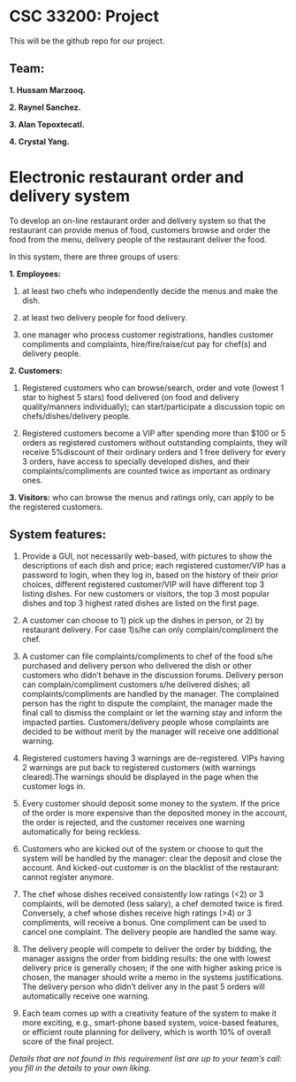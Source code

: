 # CSC 33200: Project
This will be the github repo for our project.
## Team:
__1. Hussam Marzooq.__

__2. Raynel Sanchez.__

__3. Alan Tepoxtecatl.__

__4. Crystal Yang.__

# Electronic restaurant order and delivery system

To develop an on-line restaurant order and delivery system so that the restaurant can provide menus of food, customers browse and order the food from the menu, delivery people of the restaurant deliver the food.

In this system, there are three groups of users:

__1.	Employees:__ 

  1. at least two chefs who independently decide the menus and make the dish.

  1. at least two delivery people for food delivery.

  1. one manager who process customer registrations, handles customer compliments and complaints, hire/fire/raise/cut pay for chef(s) and delivery people.
  
__2.	Customers:__
  
  1.	Registered customers who can browse/search, order and vote (lowest 1 star to highest 5 stars) food delivered (on food and delivery quality/manners individually); can start/participate a discussion topic on chefs/dishes/delivery people.

  2.	Registered customers become a VIP after spending more than $100 or 5 orders as registered customers without outstanding complaints, they will receive 5%discount of their ordinary orders and 1 free delivery for every 3 orders, have access to specially developed dishes, and their complaints/compliments are counted twice as important as ordinary ones.
  
__3.	Visitors:__ who can browse the menus and ratings only, can apply to be the registered customers.
	
## System features:

  1.	Provide a GUI, not necessarily web-based, with pictures to show the descriptions of each dish and price; each registered customer/VIP has a password to login, when they log in, based on the history of their prior choices, different registered customer/VIP will have different top 3 listing dishes. For new customers or visitors, the top 3 most popular dishes and top 3 highest rated dishes are listed on the first page.

  2.	A customer can choose to 1) pick up the dishes in person, or 2) by restaurant delivery. For case 1)s/he can only complain/compliment the chef.

  3.	A customer can file complaints/compliments to chef of the food s/he purchased and delivery person who delivered the dish or other customers who didn’t behave in the discussion forums. Delivery person can complain/compliment customers s/he delivered dishes; all complaints/compliments are handled by the manager. The complained person has the right to dispute the complaint, the manager made the final call to dismiss the complaint or let the warning stay and inform the impacted parties. Customers/delivery people whose complaints are decided to be without merit by the manager will receive one additional warning.

  4.	Registered customers having 3 warnings are de-registered. VIPs having 2 warnings are put back to registered customers (with warnings cleared).The warnings should be displayed in the page when the customer logs in.

  5.	Every customer should deposit some money to the system. If the price of the order is more expensive than the deposited money in the account, the order is rejected, and the customer receives one warning automatically for being reckless.

  6.	Customers who are kicked out of the system or choose to quit the system will be handled by the manager: clear the deposit and close the account. And kicked-out customer is on the blacklist of the restaurant: cannot register anymore.

  7.	The chef whose dishes received consistently low ratings (<2) or 3 complaints, will be demoted (less salary), a chef demoted twice is fired. Conversely, a chef whose dishes receive high ratings (>4) or 3 compliments, will receive a bonus. One compliment can be used to cancel one complaint. The delivery people are handled the same way.

  8.	The delivery people will compete to deliver the order by bidding, the manager assigns the order from bidding results: the one with lowest delivery price is generally chosen; if the one with higher asking price is chosen, the manager should write a memo in the systems justifications. The delivery person who didn’t deliver any in the past 5 orders will automatically receive one warning.

  9.	Each team comes up with a creativity feature of the system to make it more exciting, e.g., smart-phone based system, voice-based features, or efficient route planning for delivery, which is worth 10% of overall score of the final project.
    
_Details that are not found in this requirement list are up to your team’s call: you fill in the details to your own liking._

